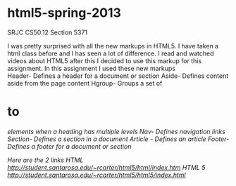 html5-spring-2013
=================

SRJC CS50.12 Section 5371


I was pretty surprised with all the new markups in HTML5. I have taken a html class before and I has seen a lot of difference. I read and watched videos about HTML5 after this I decided to use this markup for this assignment.
In this assignment I used these new markups    
Header- Defines a header for a document or section
Aside- Defines content aside from the page content
Hgroup- Groups a set of <h1> to <h6> elements when a heading has multiple levels
Nav- Defines navigation links
Section- Defines a section in a document
Article - Defines an article
Footer- Defines a footer for a document or section

Here are the 2 links
HTML
http://student.santarosa.edu/~rcarter/html5/html/index.htm
HTML 5
http://student.santarosa.edu/~rcarter/html5/html5/index.html


